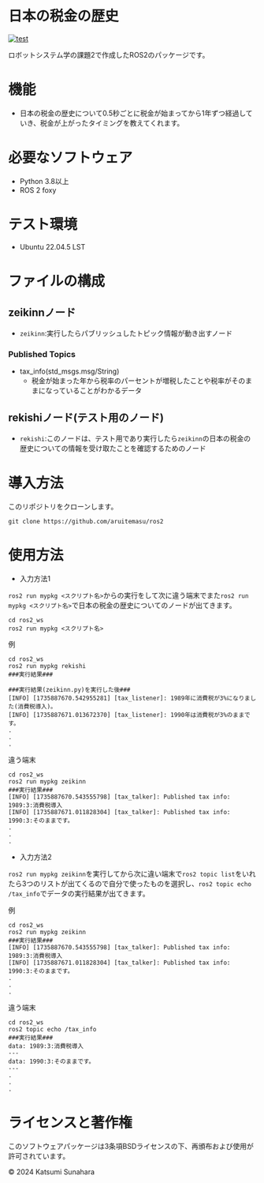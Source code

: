 # 日本の税金の歴史
[![test](https://github.com/aruitemasu/ros2/actions/workflows/test.yml/badge.svg?branch=main)](https://github.com/aruitemasu/ros2/actions/workflows/test.yml)

ロボットシステム学の課題2で作成したROS2のパッケージです。

# 機能

- 日本の税金の歴史について0.5秒ごとに税金が始まってから1年ずつ経過していき、税金が上がったタイミングを教えてくれます。

# 必要なソフトウェア

- Python 3.8以上
- ROS 2 foxy

# テスト環境
- Ubuntu 22.04.5 LST

# ファイルの構成
## zeikinnノード
- ```zeikinn```:実行したらパブリッシュしたトピック情報が動き出すノード

### Published Topics
- tax_info(std_msgs.msg/String)
  - 税金が始まった年から税率のパーセントが増税したことや税率がそのままになっていることがわかるデータ

## rekishiノード(テスト用のノード)
- ```rekishi```:このノードは、テスト用であり実行したら```zeikinn```の日本の税金の歴史についての情報を受け取たことを確認するためのノード

# 導入方法
このリポジトリをクローンします。

```
git clone https://github.com/aruitemasu/ros2
```

# 使用方法

- 入力方法1

```ros2 run mypkg <スクリプト名>```からの実行をして次に違う端末でまた```ros2 run mypkg <スクリプト名>```で日本の税金の歴史についてのノードが出てきます。

```
cd ros2_ws
ros2 run mypkg <スクリプト名>
```

例

```
cd ros2_ws
ros2 run mypkg rekishi
###実行結果###

###実行結果(zeikinn.py)を実行した後###
[INFO] [1735887670.542955281] [tax_listener]: 1989年に消費税が3%になりました(消費税導入)。
[INFO] [1735887671.013672370] [tax_listener]: 1990年は消費税が3%のままです。
.
.
.
```

違う端末

```
cd ros2_ws
ros2 run mypkg zeikinn
###実行結果###
[INFO] [1735887670.543555798] [tax_talker]: Published tax info: 1989:3:消費税導入
[INFO] [1735887671.011828304] [tax_talker]: Published tax info: 1990:3:そのままです。
.
.
.
```

- 入力方法2

```ros2 run mypkg zeikinn```を実行してから次に違い端末で```ros2 topic list```をいれたら3つのリストが出てくるので自分で使ったものを選択し、```ros2 topic echo /tax_info```でデータの実行結果が出てきます。

例
```
cd ros2_ws
ros2 run mypkg zeikinn
###実行結果###
[INFO] [1735887670.543555798] [tax_talker]: Published tax info: 1989:3:消費税導入
[INFO] [1735887671.011828304] [tax_talker]: Published tax info: 1990:3:そのままです。
.
.
.
```
違う端末
```
cd ros2_ws
ros2 topic echo /tax_info
###実行結果###
data: 1989:3:消費税導入
---
data: 1990:3:そのままです。
---
.
.
.
```

# ライセンスと著作権

このソフトウェアパッケージは3条項BSDライセンスの下、再頒布および使用が許可されています。

© 2024 Katsumi Sunahara

